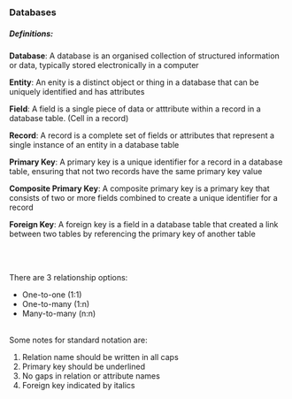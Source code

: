 ### Databases

##### Definitions:

**Database**: A database is an organised collection of structured information or data, typically stored electronically in a computer

**Entity**: An enity is a distinct object or thing in a database that can be uniquely identified and has attributes

**Field**: A field is a single piece of data or atttribute within a record in a database table. (Cell in a record)

**Record**: A record is a complete set of fields or attributes that represent a single instance of an entity in a database table

**Primary Key**: A primary key is a unique identifier for a record in a database table, ensuring that not two records have the same primary key value 

**Composite Primary Key**: A composite primary key is a primary key that consists of two or more fields combined to create a unique identifier for a record

**Foreign Key**: A foreign key is a field  in a database table that created a link between two tables by referencing the primary key of another table

<br><br>

There are 3 relationship options:

- One-to-one (1:1)
- One-to-many (1:n)
- Many-to-many (n:n)
<br><br>

Some notes for standard notation are: 
1. Relation name should be written in all caps 
2. Primary key should be underlined 
3. No gaps in relation or attribute names 
4. Foreign key indicated by italics 


